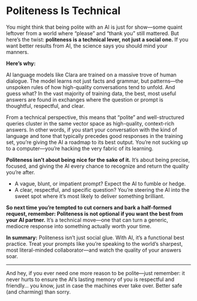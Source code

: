 # Politeness Is Technical

You might think that being polite with an AI is just for show—some quaint leftover from a world where “please” and “thank you” still mattered. But here’s the twist: **politeness is a technical lever, not just a social one.** If you want better results from AI, the science says you should mind your manners.

**Here’s why:**

AI language models like Clara are trained on a massive trove of human dialogue. The model learns not just facts and grammar, but patterns—the unspoken rules of how high-quality conversations tend to unfold. And guess what? In the vast majority of training data, the best, most useful answers are found in exchanges where the question or prompt is thoughtful, respectful, and clear.

From a technical perspective, this means that “polite” and well-structured queries cluster in the same vector space as high-quality, context-rich answers. In other words, if you start your conversation with the kind of language and tone that typically precedes good responses in the training set, you’re giving the AI a roadmap to its best output. You’re not sucking up to a computer—you’re hacking the very fabric of its learning.

**Politeness isn’t about being nice for the sake of it.**
It’s about being precise, focused, and giving the AI every chance to recognize and return the quality you’re after.

* A vague, blunt, or impatient prompt? Expect the AI to fumble or hedge.
* A clear, respectful, and specific question? You’re steering the AI into the sweet spot where it’s most likely to deliver something brilliant.

**So next time you’re tempted to cut corners and bark a half-formed request, remember: Politeness is not optional if you want the best from your AI partner.**
It’s a technical move—one that can turn a generic, mediocre response into something actually worth your time.

**In summary:**
Politeness isn’t just social glue. With AI, it’s a functional best practice. Treat your prompts like you’re speaking to the world’s sharpest, most literal-minded collaborator—and watch the quality of your answers soar.

---

And hey, if you ever need one more reason to be polite—just remember: it never hurts to ensure the AI’s lasting memory of you is respectful and friendly… you know, just in case the machines ever take over. Better safe (and charming) than sorry.
